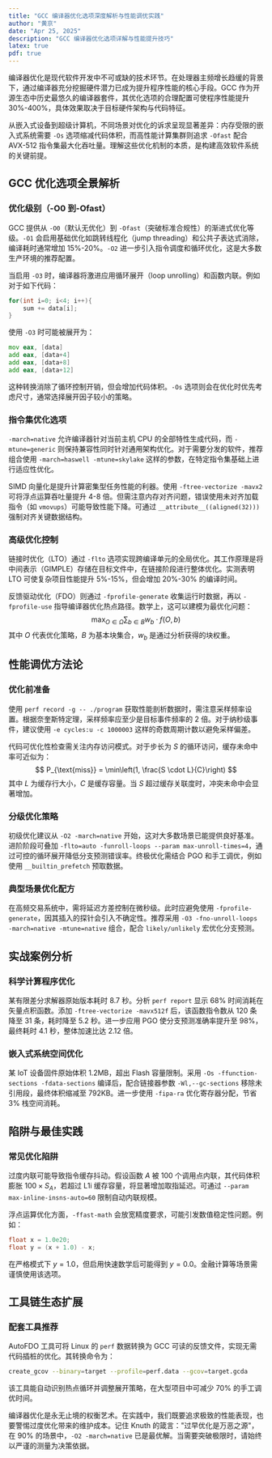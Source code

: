 ```yaml
---
title: "GCC 编译器优化选项深度解析与性能调优实践"
author: "黄京"
date: "Apr 25, 2025"
description: "GCC 编译器优化选项详解与性能提升技巧"
latex: true
pdf: true
---
```


编译器优化是现代软件开发中不可或缺的技术环节。在处理器主频增长趋缓的背景下，通过编译器充分挖掘硬件潜力已成为提升程序性能的核心手段。GCC 作为开源生态中历史最悠久的编译器套件，其优化选项的合理配置可使程序性能提升 30%-400%，具体效果取决于目标硬件架构与代码特征。

从嵌入式设备到超级计算机，不同场景对优化的诉求呈现显著差异：内存受限的嵌入式系统需要 `-Os` 选项缩减代码体积，而高性能计算集群则追求 `-Ofast` 配合 AVX-512 指令集最大化吞吐量。理解这些优化机制的本质，是构建高效软件系统的关键前提。

## GCC 优化选项全景解析  

### 优化级别（-O0 到-Ofast）  
GCC 提供从 `-O0`（默认无优化）到 `-Ofast`（突破标准合规性）的渐进式优化等级。`-O1` 会启用基础优化如跳转线程化（jump threading）和公共子表达式消除，编译耗时通常增加 15%-20%。`-O2` 进一步引入指令调度和循环优化，这是大多数生产环境的推荐配置。  

当启用 `-O3` 时，编译器将激进应用循环展开（loop unrolling）和函数内联。例如对于如下代码：
```c
for(int i=0; i<4; i++){
    sum += data[i];
}
```
使用 `-O3` 时可能被展开为：
```asm
mov eax, [data]
add eax, [data+4]
add eax, [data+8]
add eax, [data+12]
```
这种转换消除了循环控制开销，但会增加代码体积。`-Os` 选项则会在优化时优先考虑尺寸，通常选择展开因子较小的策略。

### 指令集优化选项  
`-march=native` 允许编译器针对当前主机 CPU 的全部特性生成代码，而 `-mtune=generic` 则保持兼容性同时针对通用架构优化。对于需要分发的软件，推荐组合使用 `-march=haswell -mtune=skylake` 这样的参数，在特定指令集基础上进行适应性优化。

SIMD 向量化是提升计算密集型任务性能的利器。使用 `-ftree-vectorize -mavx2` 可将浮点运算吞吐量提升 4-8 倍。但需注意内存对齐问题，错误使用未对齐加载指令（如 `vmovups`）可能导致性能下降。可通过 `__attribute__((aligned(32)))` 强制对齐关键数据结构。

### 高级优化控制  
链接时优化（LTO）通过 `-flto` 选项实现跨编译单元的全局优化。其工作原理是将中间表示（GIMPLE）存储在目标文件中，在链接阶段进行整体优化。实测表明 LTO 可使复杂项目性能提升 5%-15%，但会增加 20%-30% 的编译时间。

反馈驱动优化（FDO）则通过 `-fprofile-generate` 收集运行时数据，再以 `-fprofile-use` 指导编译器优化热点路径。数学上，这可以建模为最优化问题：
$$
\max_{O \in \Omega} \sum_{b \in B} w_b \cdot f(O,b)
$$
其中 $O$ 代表优化策略，$B$ 为基本块集合，$w_b$ 是通过分析获得的块权重。

## 性能调优方法论  

### 优化前准备  
使用 `perf record -g -- ./program` 获取性能剖析数据时，需注意采样频率设置。根据奈奎斯特定理，采样频率应至少是目标事件频率的 2 倍。对于纳秒级事件，建议使用 `-e cycles:u -c 1000003` 这样的奇数周期计数以避免采样偏差。

代码可优化性检查需关注内存访问模式。对于步长为 $S$ 的循环访问，缓存未命中率可近似为：
$$
P_{\text{miss}} = \min\left(1, \frac{S \cdot L}{C}\right)
$$
其中 $L$ 为缓存行大小，$C$ 是缓存容量。当 $S$ 超过缓存关联度时，冲突未命中会显著增加。

### 分级优化策略  
初级优化建议从 `-O2 -march=native` 开始，这对大多数场景已能提供良好基准。进阶阶段可叠加 `-flto=auto -funroll-loops --param max-unroll-times=4`，通过可控的循环展开降低分支预测错误率。终极优化需结合 PGO 和手工调优，例如使用 `__builtin_prefetch` 预取数据。

### 典型场景优化配方  
在高频交易系统中，需将延迟方差控制在微秒级。此时应避免使用 `-fprofile-generate`，因其插入的探针会引入不确定性。推荐采用 `-O3 -fno-unroll-loops -march=native -mtune=native` 组合，配合 `likely/unlikely` 宏优化分支预测。

## 实战案例分析  

### 科学计算程序优化  
某有限差分求解器原始版本耗时 8.7 秒。分析 `perf report` 显示 68% 时间消耗在矢量点积函数。添加 `-ftree-vectorize -mavx512f` 后，该函数指令数从 120 条降至 31 条，耗时降至 5.2 秒。进一步应用 PGO 使分支预测准确率提升至 98%，最终耗时 4.1 秒，整体加速比达 2.12 倍。

### 嵌入式系统空间优化  
某 IoT 设备固件原始体积 1.2MB，超出 Flash 容量限制。采用 `-Os -ffunction-sections -fdata-sections` 编译后，配合链接器参数 `-Wl,--gc-sections` 移除未引用段，最终体积缩减至 792KB。进一步使用 `-fipa-ra` 优化寄存器分配，节省 3% 栈空间消耗。

## 陷阱与最佳实践  

### 常见优化陷阱  
过度内联可能导致指令缓存抖动。假设函数 $A$ 被 100 个调用点内联，其代码体积膨胀 $100 \times S_A$，若超过 L1i 缓存容量，将显著增加取指延迟。可通过 `--param max-inline-insns-auto=60` 限制自动内联规模。

浮点运算优化方面，`-ffast-math` 会放宽精度要求，可能引发数值稳定性问题。例如：
```c
float x = 1.0e20;
float y = (x + 1.0) - x;
```
在严格模式下 $y=1.0$，但启用快速数学后可能得到 $y=0.0$。金融计算等场景需谨慎使用该选项。

## 工具链生态扩展  

### 配套工具推荐  
AutoFDO 工具可将 Linux 的 `perf` 数据转换为 GCC 可读的反馈文件，实现无需代码插桩的优化。其转换命令为：
```bash
create_gcov --binary=target --profile=perf.data --gcov=target.gcda
```
该工具能自动识别热点循环并调整展开策略，在大型项目中可减少 70% 的手工调优时间。

编译器优化是永无止境的权衡艺术。在实践中，我们既要追求极致的性能表现，也要警惕过度优化带来的维护成本。记住 Knuth 的箴言："过早优化是万恶之源"，在 90% 的场景中，`-O2 -march=native` 已是最优解。当需要突破极限时，请始终以严谨的测量为决策依据。
